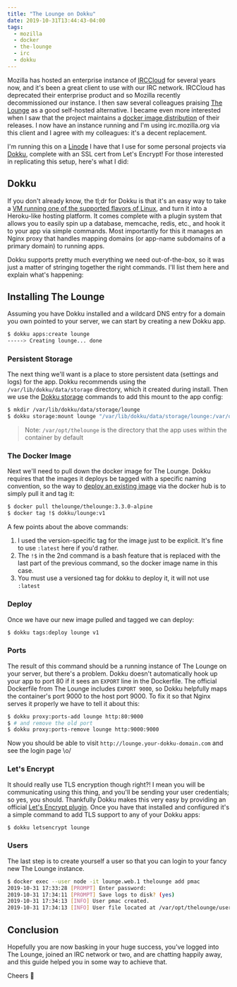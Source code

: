 ```yaml
---
title: "The Lounge on Dokku"
date: 2019-10-31T13:44:43-04:00
tags:
  - mozilla
  - docker
  - the-lounge
  - irc
  - dokku
---
```


Mozilla has hosted an enterprise instance of [IRCCloud][] for several years now, and it's been a great client to use with our IRC network. IRCCloud has deprecated their enterprise product and so Mozilla recently decommissioned our instance. I then saw several colleagues praising [The Lounge][] as a good self-hosted alternative. I became even more interested when I saw that the project maintains a [docker image distribution][] of their releases. I now have an instance running and I'm using irc.mozilla.org via this client and I agree with my colleagues: it's a decent replacement.

<!--more-->

I'm running this on a [Linode][] I have that I use for some personal projects via [Dokku][], complete with an SSL cert from Let's Encrypt! For those interested in replicating this setup, here's what I did:

## Dokku

If you don't already know, the tl;dr for Dokku is that it's an easy way to take a [VM running one of the supported flavors of Linux](http://dokku.viewdocs.io/dokku/getting-started/installation/), and turn it into a Heroku-like hosting platform. It comes complete with a plugin system that allows you to easily spin up a database, memcache, redis, etc., and hook it to your app via simple commands. Most importantly for this it manages an Nginx proxy that handles mapping domains (or app-name subdomains of a primary domain) to running apps.

Dokku supports pretty much everything we need out-of-the-box, so it was just a matter of stringing together the right commands. I'll list them here and explain what's happening:

## Installing The Lounge

Assuming you have Dokku installed and a wildcard DNS entry for a domain you own pointed to your server, we can start by creating a new Dokku app.

```bash
$ dokku apps:create lounge
-----> Creating lounge... done
```

### Persistent Storage

The next thing we'll want is a place to store persistent data (settings and logs) for the app. Dokku recommends using the `/var/lib/dokku/data/storage` directory, which it created during install. Then we use the [Dokku storage][] commands to add this mount to the app config:

```bash
$ mkdir /var/lib/dokku/data/storage/lounge
$ dokku storage:mount lounge "/var/lib/dokku/data/storage/lounge:/var/opt/thelounge"
```

> Note: `/var/opt/thelounge` is the directory that the app uses within the container by default

### The Docker Image

Next we'll need to pull down the docker image for The Lounge. Dokku requires that the images it deploys be tagged with a specific naming convention, so the way to [deploy an existing image][] via the docker hub is to simply pull it and tag it:

```bash
$ docker pull thelounge/thelounge:3.3.0-alpine
$ docker tag !$ dokku/lounge:v1
```

A few points about the above commands:

1. I used the version-specific tag for the image just to be explicit. It's fine to use `:latest` here if you'd rather.
2. The `!$` in the 2nd command is a bash feature that is replaced with the last part of the previous command, so the docker image name in this case.
3. You must use a versioned tag for dokku to deploy it, it will not use `:latest`

### Deploy

Once we have our new image pulled and tagged we can deploy:

```bash
$ dokku tags:deploy lounge v1
```

### Ports

The result of this command should be a running instance of The Lounge on your server, but there's a problem. Dokku doesn't automatically hook up your app to port 80 if it sees an `EXPORT` line in the Dockerfile. The official Dockerfile from The Lounge includes `EXPORT 9000`, so Dokku helpfully maps the container's port 9000 to the host port 9000. To fix it so that Nginx serves it properly we have to tell it about this:

```bash
$ dokku proxy:ports-add lounge http:80:9000
$ # and remove the old port
$ dokku proxy:ports-remove lounge http:9000:9000
```

Now you should be able to visit `http://lounge.your-dokku-domain.com` and see the login page \o/

### Let's Encrypt

It should really use TLS encryption though right?! I mean you will be communicating using this thing, and you'll be sending your user credentials; so yes, you should. Thankfully Dokku makes this very easy by providing an official [Let's Encrypt plugin][]. Once you have that installed and configured it's a simple command to add TLS support to any of your Dokku apps:

```bash
$ dokku letsencrypt lounge
``` 

### Users

The last step is to create yourself a user so that you can login to your fancy new The Lounge instance.

```bash
$ docker exec --user node -it lounge.web.1 thelounge add pmac
2019-10-31 17:33:28 [PROMPT] Enter password:
2019-10-31 17:34:11 [PROMPT] Save logs to disk? (yes)
2019-10-31 17:34:13 [INFO] User pmac created.
2019-10-31 17:34:13 [INFO] User file located at /var/opt/thelounge/users/pmac.json.
```

## Conclusion

Hopefully you are now basking in your huge success, you've logged into The Lounge, joined an IRC network or two, and are chatting happily away, and this guide helped you in some way to achieve that. 

Cheers 🍻

[IRCCloud]: https://irccloud.com
[The Lounge]: https://thelounge.chat
[docker image distribution]: https://thelounge.chat/docs/install-and-upgrade#docker
[Linode]: https://linode.com
[Dokku]: http://dokku.viewdocs.io/dokku/
[Dokku storage]: http://dokku.viewdocs.io/dokku/advanced-usage/persistent-storage/
[deploy an existing image]: http://dokku.viewdocs.io/dokku/deployment/methods/images/#deploying-from-a-docker-registry
[Let's Encrypt plugin]: https://github.com/dokku/dokku-letsencrypt
